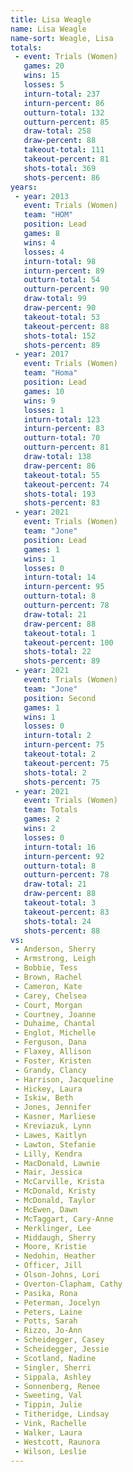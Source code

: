 ```yaml
---
title: Lisa Weagle
name: Lisa Weagle
name-sort: Weagle, Lisa
totals:
 - event: Trials (Women)
   games: 20
   wins: 15
   losses: 5
   inturn-total: 237
   inturn-percent: 86
   outturn-total: 132
   outturn-percent: 85
   draw-total: 258
   draw-percent: 88
   takeout-total: 111
   takeout-percent: 81
   shots-total: 369
   shots-percent: 86
years:
 - year: 2013
   event: Trials (Women)
   team: "HOM"
   position: Lead
   games: 8
   wins: 4
   losses: 4
   inturn-total: 98
   inturn-percent: 89
   outturn-total: 54
   outturn-percent: 90
   draw-total: 99
   draw-percent: 90
   takeout-total: 53
   takeout-percent: 88
   shots-total: 152
   shots-percent: 89
 - year: 2017
   event: Trials (Women)
   team: "Homa"
   position: Lead
   games: 10
   wins: 9
   losses: 1
   inturn-total: 123
   inturn-percent: 83
   outturn-total: 70
   outturn-percent: 81
   draw-total: 138
   draw-percent: 86
   takeout-total: 55
   takeout-percent: 74
   shots-total: 193
   shots-percent: 83
 - year: 2021
   event: Trials (Women)
   team: "Jone"
   position: Lead
   games: 1
   wins: 1
   losses: 0
   inturn-total: 14
   inturn-percent: 95
   outturn-total: 8
   outturn-percent: 78
   draw-total: 21
   draw-percent: 88
   takeout-total: 1
   takeout-percent: 100
   shots-total: 22
   shots-percent: 89
 - year: 2021
   event: Trials (Women)
   team: "Jone"
   position: Second
   games: 1
   wins: 1
   losses: 0
   inturn-total: 2
   inturn-percent: 75
   takeout-total: 2
   takeout-percent: 75
   shots-total: 2
   shots-percent: 75
 - year: 2021
   event: Trials (Women)
   team: Totals
   games: 2
   wins: 2
   losses: 0
   inturn-total: 16
   inturn-percent: 92
   outturn-total: 8
   outturn-percent: 78
   draw-total: 21
   draw-percent: 88
   takeout-total: 3
   takeout-percent: 83
   shots-total: 24
   shots-percent: 88
vs:
 - Anderson, Sherry
 - Armstrong, Leigh
 - Bobbie, Tess
 - Brown, Rachel
 - Cameron, Kate
 - Carey, Chelsea
 - Court, Morgan
 - Courtney, Joanne
 - Duhaime, Chantal
 - Englot, Michelle
 - Ferguson, Dana
 - Flaxey, Allison
 - Foster, Kristen
 - Grandy, Clancy
 - Harrison, Jacqueline
 - Hickey, Laura
 - Iskiw, Beth
 - Jones, Jennifer
 - Kasner, Marliese
 - Kreviazuk, Lynn
 - Lawes, Kaitlyn
 - Lawton, Stefanie
 - Lilly, Kendra
 - MacDonald, Lawnie
 - Mair, Jessica
 - McCarville, Krista
 - McDonald, Kristy
 - McDonald, Taylor
 - McEwen, Dawn
 - McTaggart, Cary-Anne
 - Merklinger, Lee
 - Middaugh, Sherry
 - Moore, Kristie
 - Nedohin, Heather
 - Officer, Jill
 - Olson-Johns, Lori
 - Overton-Clapham, Cathy
 - Pasika, Rona
 - Peterman, Jocelyn
 - Peters, Laine
 - Potts, Sarah
 - Rizzo, Jo-Ann
 - Scheidegger, Casey
 - Scheidegger, Jessie
 - Scotland, Nadine
 - Singler, Sherri
 - Sippala, Ashley
 - Sonnenberg, Renee
 - Sweeting, Val
 - Tippin, Julie
 - Titheridge, Lindsay
 - Vink, Rachelle
 - Walker, Laura
 - Westcott, Raunora
 - Wilson, Leslie
---
```

